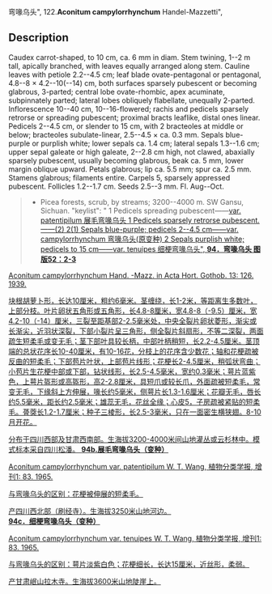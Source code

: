 弯喙乌头",
122.**Aconitum campylorrhynchum** Handel-Mazzetti",

## Description
Caudex carrot-shaped, to 10 cm, ca. 6 mm in diam. Stem twining, 1--2 m tall, apically branched, with leaves equally arranged along stem. Cauline leaves with petiole 2.2--4.5 cm; leaf blade ovate-pentagonal or pentagonal, 4.8--8 × 4.2--10(--14) cm, both surfaces sparsely pubescent or becoming glabrous, 3-parted; central lobe ovate-rhombic, apex acuminate, subpinnately parted; lateral lobes obliquely flabellate, unequally 2-parted. Inflorescence 10--40 cm, 10--16-flowered; rachis and pedicels sparsely retrorse or spreading pubescent; proximal bracts leaflike, distal ones linear. Pedicels 2--4.5 cm, or slender to 15 cm, with 2 bracteoles at middle or below; bracteoles subulate-linear, 2.5--4.5 × ca. 0.3 mm. Sepals blue-purple or purplish white; lower sepals ca. 1.4 cm; lateral sepals 1.3--1.6 cm; upper sepal galeate or high galeate, 2--2.8 cm high, not clawed, abaxially sparsely pubescent, usually becoming glabrous, beak ca. 5 mm, lower margin oblique upward. Petals glabrous; lip ca. 5.5 mm; spur ca. 2.5 mm. Stamens glabrous; filaments entire. Carpels 5, sparsely appressed pubescent. Follicles 1.2--1.7 cm. Seeds 2.5--3 mm. Fl. Aug--Oct.

> * Picea forests, scrub, by streams; 3200--4000 m. SW Gansu, Sichuan.
  "keylist": "
1 Pedicels spreading pubescent——<a href='/info/Aconitum campylorrhynchum var. patentipilum?t=foc'>var. patentipilum 展毛弯喙乌头
1 Pedicels sparsely retrorse pubescent.——(2)
2(1) Sepals blue-purple; pedicels 2--4.5 cm——<a href='/info/Aconitum campylorrhynchum var. campylorrhynchum?t=foc'>var. campylorrhynchum 弯喙乌头(原变种)
2 Sepals purplish white; pedicels to 15 cm——<a href='/info/Aconitum campylorrhynchum var. tenuipes?t=foc'>var. tenuipes 细梗弯喙乌头",
**94．弯喙乌头 图版52：2-3**

Aconitum campylorrhynchum Hand. -Mazz. in Acta Hort. Gothob. 13: 126. 1939.

块根胡萝卜形，长达10厘米，粗约6毫米。茎缠绕，长1-2米，等距离生多数叶，上部分枝。叶片卵状五角形或五角形，长4.8-8厘米，宽4.8-8（-9.5）厘米，宽4.2-10（-14）厘米，三裂至距基部2-2.5毫米处，中央全裂片卵状菱形，渐尖或长渐尖，近羽状深裂，下部小裂片呈三角形，侧全裂片斜扇形，不等二深裂，两面疏生短柔毛或变无毛；茎下部叶具较长柄，中部叶柄稍短，长2.2-4.5厘米。茎顶端的总状花序长10-40厘米，有10-16花，分枝上的花序含少数花；轴和花梗疏被反曲的短柔毛；下部苞片叶状，上部苞片线形；花梗长2-4.5厘米，稍弧状弯曲；小苞片生花梗中部或下部，钻状线形，长2.5-4.5毫米，宽约0.3毫米；萼片蓝紫色，上萼片盔形或高盔形，高2-2.8厘米，具短爪或较长爪，外面疏被短柔毛，常变无毛，下缘斜上方伸展，喙长约5毫米，侧萼片长1.3-1.6厘米；花瓣无毛，唇长约5.5毫米，距长约2.5毫米；雄蕊无毛，花丝全缘；心皮5，子房疏被紧贴的短柔毛。蓇葖长1.2-1.7厘米；种子三棱形，长2.5-3毫米，只在一面密生横狭翅。8-10月开花。

分布于四川西部及甘肃西南部。生海拔3200-4000米间山地灌丛或云杉林中。模式标本采自四川松潘。
**94b.展毛弯喙乌头（变种）**

Aconitum campylorrhynchum var. patentipilum W. T. Wang, 植物分类学报, 增刊1: 83. 1965.

与弯喙乌头的区别：花梗被伸展的短柔毛。

产四川西北部（刷经寺）。生海拔3250米山地河边。
**94c．细梗弯喙乌头（变种）**

Aconitum campylorrhynchum var. tenuipes W. T. Wang, 植物分类学报, 增刊1: 83. 1965.

与弯喙乌头的区别：萼片淡紫白色；花梗细长，长达15厘米，近丝形，柔弱。

产甘肃岷山拉木寺。生海拔3600米山地陡崖上。
